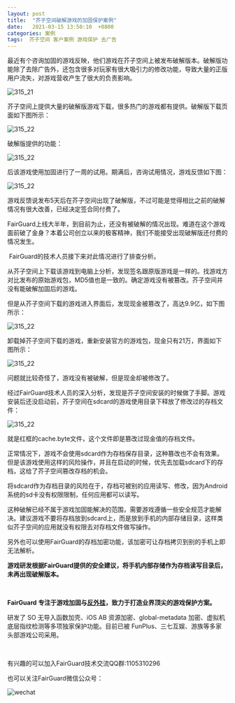 ```yaml
---
layout: post
title:  "芥子空间破解游戏的加固保护案例"
date:   2021-03-15 13:50:10  +0800
categories: 案例
tags:  芥子空间 客户案例 游戏保护 去广告
---
```

最近有个咨询加固的游戏反映，他们游戏在芥子空间上被发布破解版本。破解版功能除了去除广告外，还包含很多对玩家有很大吸引力的修改功能，导致大量的正版用户流失，对游戏营收产生了很大的负责影响。

![315_21](/assets/res/202103/315_21.png)

芥子空间上提供大量的破解版游戏下载，很多热门的游戏都有提供。破解版下载页面如下图所示：

![315_22](/assets/res/202103/315_22.png)

破解版提供的功能：

![315_22](/assets/res/202103/315_23.png)

后该游戏使用加固进行了一周的试用。期满后，咨询试用情况，游戏反馈如下图：

![315_22](/assets/res/202103/315_24.png)

游戏反馈说发布5天后在芥子空间出现了破解版，不过可能是觉得相比之前的破解情况有很大改善，已经决定签合同付费了。

FairGuard上线大半年，到目前为止，还没有被破解的情况出现。难道在这个游戏面前破了金身？本着公司创立以来的极客精神，我们不能接受出现破解版还付费的情况发生。

​     FairGuard的技术人员接下来对此情况进行了排查分析。

从芥子空间上下载该游戏到电脑上分析，发现签名跟原版游戏是一样的。找游戏方对比发布的原始游戏包，MD5值也是一致的。确定游戏没有被篡改。芥子空间并没有能破解加固后的游戏。

但是从芥子空间下载的游戏进入界面后，发现现金被篡改了，高达9.9亿，如下图所示：

![315_22](/assets/res/202103/315_25.png)

卸载掉芥子空间下载的游戏，重新安装官方的游戏包，现金只有21万，界面如下图所示：

![315_22](/assets/res/202103/315_26.png)

问题就比较奇怪了，游戏没有被破解，但是现金却被修改了。

经过FairGuard技术人员的深入分析，发现是芥子空间安装的时候做了手脚。游戏安装后还没启动前，芥子空间在sdcard的游戏使用目录下释放了修改过的存档文件：

![315_22](/assets/res/202103/315_27.png)

就是红框的cache.byte文件，这个文件即是篡改过现金值的存档文件。

正常情况下，游戏不会使用sdcard作为存档保存目录，这种篡改也不会有效果。但是该游戏使用这样的风险操作，并且在启动的时候，优先去加载sdcard下的存档，这给了芥子空间篡改存档的机会。

将sdcard作为存档目录的风险在于，存档可被别的应用读写、修改，因为Android系统的sd卡没有权限限制，任何应用都可以读写。

这种破解已经不属于游戏加固能解决的范围，需要游戏遵循一些安全规范才能解决。建议游戏不要将存档放到sdcard上，而是放到手机的内部存储目录，这样类似芥子空间的应用就没有权限去对存档文件做写操作。

另外也可以使用FairGuard的存档加密功能，该加密可让存档拷贝到别的手机上即无法解析。

**游戏研发根据FairGuard提供的安全建议，将手机内部存储作为存档读写目录后，未再出现破解版本。**

&nbsp;
&nbsp;

**FairGuard 专注于游戏加固与[反外挂](https://www.fair-guard.com/index/pro.html?id=361)，致力于打造业界顶尖的游戏保护方案。**

研发了 SO 无导入函数加壳、iOS AB 资源加密、global-metadata 加密、虚拟机底层指纹检测等多项独家保护功能。目前已被 FunPlus、三七互娱、游族等多家头部游戏公司采用。

&nbsp;

有兴趣的可以加入FairGuard技术交流QQ群:1105310296

也可以关注FairGuard微信公众号：

![wechat](/assets/res/wechat.jpg)